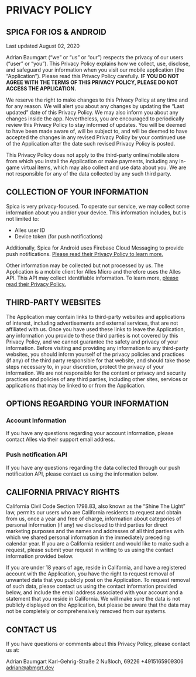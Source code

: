 # PRIVACY POLICY
## SPICA FOR IOS & ANDROID


Last updated August 02, 2020

Adrian Baumgart (“we” or “us” or “our”) respects the privacy of our users (“user” or “you”). This Privacy Policy explains how we collect, use, disclose, and safeguard your information when you visit our mobile application (the “Application”). Please read this Privacy Policy carefully. **IF YOU DO NOT AGREE WITH THE TERMS OF THIS PRIVACY POLICY, PLEASE DO NOT ACCESS THE APPLICATION.**

We reserve the right to make changes to this Privacy Policy at any time and for any reason. We will alert you about any changes by updating the “Last updated” date of this Privacy Policy. We may also inform you about any changes inside the app. Nevertheless, you are encouraged to periodically review this Privacy Policy to stay informed of updates. You will be deemed to have been made aware of, will be subject to, and will be deemed to have accepted the changes in any revised Privacy Policy by your continued use of the Application after the date such revised Privacy Policy is posted.

This Privacy Policy does not apply to the third-party online/mobile store from which you install the Application or make payments, including any in-game virtual items, which may also collect and use data about you. We are not responsible for any of the data collected by any such third party.

## COLLECTION OF YOUR INFORMATION

Spica is very privacy-focused. To operate our service, we may collect some information about you and/or your device. This information includes, but is not limited to:

- Alles user ID
- Device token (for push notifications)

Additionally, Spica for Android uses Firebase Cloud Messaging to provide push notifications. [Please read their Privacy Policy to learn more.](https://firebase.google.com/support/privacy)

Other information may be collected but not processed by us. The Application is a mobile client for Alles Micro and therefore uses the Alles API. This API may collect identifiable information. To learn more, [please read their Privacy Policy.](https://alles.cx/docs/privacy)

## THIRD-PARTY WEBSITES

The Application may contain links to third-party websites and applications of interest, including advertisements and external services, that are not affiliated with us. Once you have used these links to leave the Application, any information you provide to these third parties is not covered by this Privacy Policy, and we cannot guarantee the safety and privacy of your information. Before visiting and providing any information to any third-party websites, you should inform yourself of the privacy policies and practices (if any) of the third party responsible for that website, and should take those steps necessary to, in your discretion, protect the privacy of your information. We are not responsible for the content or privacy and security practices and policies of any third parties, including other sites, services or applications that may be linked to or from the Application.

## OPTIONS REGARDING YOUR INFORMATION

### Account Information

If you have any questions regarding your account information, please contact Alles via their support email address.

### Push notification API

If you have any questions regarding the data collected through our push notification API, please contact us using the information below.

## CALIFORNIA PRIVACY RIGHTS

California Civil Code Section 1798.83, also known as the “Shine The Light” law, permits our users who are California residents to request and obtain from us, once a year and free of charge, information about categories of personal information (if any) we disclosed to third parties for direct marketing purposes and the names and addresses of all third parties with which we shared personal information in the immediately preceding calendar year. If you are a California resident and would like to make such a request, please submit your request in writing to us using the contact information provided below.

If you are under 18 years of age, reside in California, and have a registered account with the Application, you have the right to request removal of unwanted data that you publicly post on the Application. To request removal of such data, please contact us using the contact information provided below, and include the email address associated with your account and a statement that you reside in California. We will make sure the data is not publicly displayed on the Application, but please be aware that the data may not be completely or comprehensively removed from our systems.

## CONTACT US

If you have questions or comments about this Privacy Policy, please contact us at:

Adrian Baumgart
Karl-Gehrig-Straße 2
Nußloch, 69226
+4915165909306
adrian@abmgrt.dev
